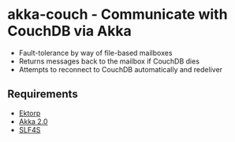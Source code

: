 # akka-couch - Communicate with CouchDB via Akka

* Fault-tolerance by way of file-based mailboxes
* Returns messages back to the mailbox if CouchDB dies
* Attempts to reconnect to CouchDB automatically and redeliver

## Requirements

* [Ektorp](http://www.ektorp.org/)
* [Akka 2.0](http://akka.io/)
* [SLF4S](https://github.com/weiglewilczek/slf4s)
